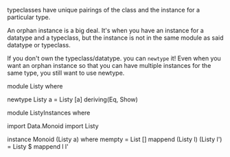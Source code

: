typeclasses have unique pairings of the class and the instance for a particular
type.

An orphan instance is a big deal. It's when you have an instance for a datatype
and a typeclass, but the instance is not in the same module as said datatype or
typeclass.

If you don't own the typeclass/datatype. you can `newtype` it! Even when you
want an orphan instance so that you can have multiple instances for the same
type, you still want to use newtype.

module Listy where

newtype Listy a =
    Listy [a]
    deriving(Eq, Show)

module ListyInstances where

import Data.Monoid
import Listy

instance Monoid (Listy a) where
  mempty = List []
  mappend (Listy l) (Listy l') = Listy $ mappend l l'


